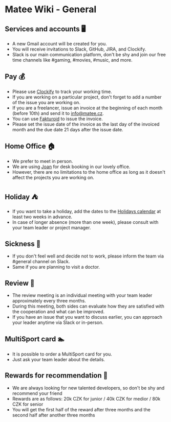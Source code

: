 # Matee Wiki - General

## Services and accounts :desktop_computer:
- A new Gmail account will be created for you.
- You will receive invitations to Slack, GitHub, JIRA, and Clockify.
- Slack is our main communication platform, don't be shy and join our free time channels like #gaming, #movies, #music, and more.

## Pay :moneybag:
- Please use [Clockify](https://clockify.me/tracker) to track your working time.
- If you are working on a particular project, don't forget to add a number of the issue you are working on.
- If you are a freelancer, issue an invoice at the beginning of each month (before 10th) and send it to info@matee.cz.
- You can use [Fakturoid](https://www.fakturoid.cz/) to issue the invoice.
- Please set the issue date of the invoice as the last day of the invoiced month and the due date 21 days after the issue date.

## Home Office :house:
- We prefer to meet in person.
- We are using [Joan](https://office.getjoan.com) for desk booking in our lovely office.
- However, there are no limitations to the home office as long as it doesn't affect the projects you are working on.
 
## Holiday :tent:
- If you want to take a holiday, add the dates to the [Holidays calendar](https://calendar.google.com/calendar/b/1?cid=bWF0ZWUuY3pfMjJwNWpxODgxN3A0aWt0bGY0bTc0bGZnY2dAZ3JvdXAuY2FsZW5kYXIuZ29vZ2xlLmNvbQ) at least two weeks in advance.
- In case of longer absence (more than one week), please consult with your team leader or project manager.

## Sickness :pill:
- If you don't feel well and decide not to work, please inform the team via #general channel on Slack.
- Same if you are planning to visit a doctor.

## Review :handshake:
- The review meeting is an individual meeting with your team leader approximately every three months.
- During this meeting, both sides can evaluate how they are satisfied with the cooperation and what can be improved.
- If you have an issue that you want to discuss earlier, you can approach your leader anytime via Slack or in-person.

## MultiSport card :swimmer:
- It is possible to order a MultiSport card for you.
- Just ask your team leader about the details.

## Rewards for recommendation :money_mouth_face:
- We are always looking for new talented developers, so don't be shy and recommend your friend 
- Rewards are as follows: 20k CZK for junior / 40k CZK for medior / 80k CZK for senior
- You will get the first half of the reward after three months and the second half after another three months
